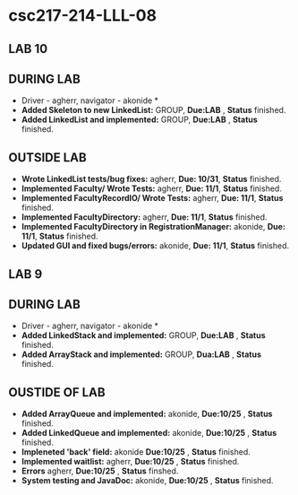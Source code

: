 # csc217-214-LLL-08

## LAB 10 ##

## DURING LAB ##
* Driver - agherr, navigator - akonide *
* **Added Skeleton to new LinkedList:** GROUP, **Due:LAB** , **Status** finished.
* **Added LinkedList and implemented:** GROUP, **Due:LAB** , **Status** finished.

## OUTSIDE LAB ##
* **Wrote LinkedList tests/bug fixes:** agherr, **Due: 10/31**, **Status** finished.
* **Implemented Faculty/ Wrote Tests:** agherr, **Due: 11/1**, **Status** finished.
* **Implemented FacultyRecordIO/ Wrote Tests:** agherr, **Due: 11/1**, **Status** finished.
* **Implemented FacultyDirectory:** agherr, **Due: 11/1**, **Status** finished.
* **Implemented FacultyDirectory in RegistrationManager:** akonide, **Due: 11/1**, **Status** finished.
* **Updated GUI and fixed bugs/errors:** akonide, **Due: 11/1**, **Status** finished.


## LAB 9 ##

## DURING LAB ##
* Driver - agherr, navigator - akonide *
* **Added LinkedStack and implemented:** GROUP, **Due:LAB** , **Status** finished.
* **Added ArrayStack and implemented:** GROUP, **Dua:LAB** , **Status** finished.

## OUSTIDE OF LAB ##
* **Added ArrayQueue and implemented:** akonide, **Due:10/25** , **Status** finished.
* **Added LinkedQueue and implemented:** akonide, **Due:10/25** , **Status** finished.
* **Impleneted 'back' field:** akonide **Due:10/25** ,  **Status** finished.
* **Implemented waitlist:** agherr, **Due:10/25** , **Status** finished.
* **Errors** agherr, **Due:10/25** , **Status** finshed.
* **System testing and JavaDoc:** akonide, **Due:10/25** , **Status** finished.
